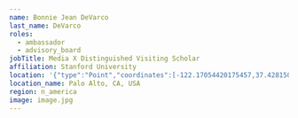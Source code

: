 ```yaml
---
name: Bonnie Jean DeVarco
last_name: DeVarco
roles:
  - ambassador
  - advisory_board
jobTitle: Media X Distinguished Visiting Scholar
affiliation: Stanford University
location: '{"type":"Point","coordinates":[-122.17054420175457,37.42815025888914]}'
location_name: Palo Alto, CA, USA
region: n_america
image: image.jpg
---
```


